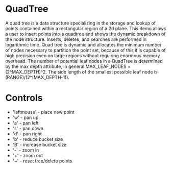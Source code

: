 QuadTree
========

A quad tree is a data structure specializing in the storage and lookup of points contained within a rectangular region of a 2d plane. This demo allows a user to insert points into a quadtree and shows the dynamic breakdown of the node structure. Inserts, deletes, and searches are performed in logarithmic time. Quad tree is dynamic and allocates the minimum number of nodes necessary to partition the point set, because of this it is capable of high precision even on large regions without requiring enormous memory overhead. The number of potential leaf nodes in a QuadTree is determined by the max depth attribute, in general MAX_LEAF_NODES = (2^MAX_DEPTH)^2. The side length of the smallest possible leaf node is (RANGE)/(2^(MAX_DEPTH-1)).  
  
Controls
========

* 'leftmouse' - place new point
* 'w' - pan up
* 'a' - pan left
* 's' - pan down
* 'd' - pan right
* 'b' - reduce bucket size
* 'B' - increase bucket size
* '-' - zoom in
* '+' - zoom out
* '~' - reset tree/delete points
